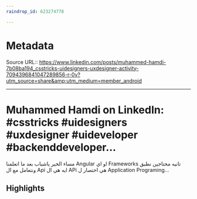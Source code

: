 ```yaml
---
raindrop_id: 623274778

---
```


# Metadata
Source URL:: https://www.linkedin.com/posts/muhammed-hamdi-7b08ba194_csstricks-uidesigners-uxdesigner-activity-7094396841047289856-r-0v?utm_source=share&amp;utm_medium=member_android


---
# Muhammed Hamdi on LinkedIn: #csstricks #uidesigners #uxdesigner #uideveloper #backenddeveloper…

مساء الخير ياشباب  بعد ما اتعلمنا Angular او اي Frameworks تانيه محتاجين نطبق ونتعامل مع ال  Api  ايه هي ال APi  هي اختصار ل Application Programing…

## Highlights
